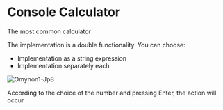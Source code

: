 # Console Calculator
 The most common calculator

The implementation is a double functionality. You can choose:
<ul>
 <li>Implementation as a string expression</li>
 <li>Implementation separately each</li>
</ul>

![Omynon1-Jp8](https://user-images.githubusercontent.com/64326994/131701656-b5a12ad7-6393-48ef-ad5c-3ee26b17643a.jpg)

According to the choice of the number and pressing Enter, the action will occur

